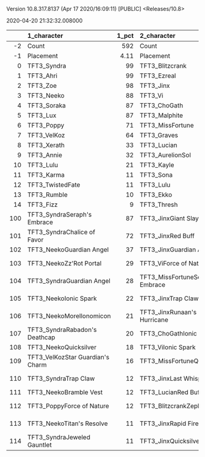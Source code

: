 Version 10.8.317.8137 (Apr 17 2020/16:09:11) [PUBLIC] <Releases/10.8>

2020-04-20 21:32:32.008000

|     | 1_character                      |   1_pct | 2_character                      |   2_pct | 3_character                    |   3_pct | 4_character                      |   4_pct |
|----:|:---------------------------------|--------:|:---------------------------------|--------:|:-------------------------------|--------:|:---------------------------------|--------:|
|  -2 | Count                            |  592    | Count                            |   465   | Count                          |  807    | Count                            |  975    |
|  -1 | Placement                        |    4.11 | Placement                        |     4.3 | Placement                      |    4.54 | Placement                        |    4.77 |
|   0 | TFT3_Syndra                      |   99    | TFT3_Blitzcrank                  |    98   | TFT3_Jhin                      |   99    | TFT3_Shen                        |   69    |
|   1 | TFT3_Ahri                        |   99    | TFT3_Ezreal                      |    97   | TFT3_Karma                     |   98    | TFT3_Irelia                      |   66    |
|   2 | TFT3_Zoe                         |   98    | TFT3_Jinx                        |    97   | TFT3_Ashe                      |   95    | TFT3_Kayle                       |   61    |
|   3 | TFT3_Neeko                       |   88    | TFT3_Vi                          |    96   | TFT3_Mordekaiser               |   91    | TFT3_Kassadin                    |   55    |
|   4 | TFT3_Soraka                      |   87    | TFT3_ChoGath                     |    96   | TFT3_Lux                       |   86    | TFT3_Vi                          |   51    |
|   5 | TFT3_Lux                         |   87    | TFT3_Malphite                    |    95   | TFT3_Shaco                     |   85    | TFT3_Thresh                      |   49    |
|   6 | TFT3_Poppy                       |   71    | TFT3_MissFortune                 |    72   | TFT3_Lulu                      |   58    | TFT3_Blitzcrank                  |   48    |
|   7 | TFT3_VelKoz                      |   64    | TFT3_Graves                      |    67   | TFT3_JarvanIV                  |   58    | TFT3_Lucian                      |   45    |
|   8 | TFT3_Xerath                      |   33    | TFT3_Lucian                      |    51   | TFT3_Xerath                    |   54    | TFT3_Fiora                       |   44    |
|   9 | TFT3_Annie                       |   32    | TFT3_AurelionSol                 |    25   | TFT3_Kassadin                  |   35    | TFT3_Leona                       |   44    |
|  10 | TFT3_Lulu                        |   21    | TFT3_Kayle                       |    20   | TFT3_WuKong                    |   22    | TFT3_Ezreal                      |   42    |
|  11 | TFT3_Karma                       |   11    | TFT3_Sona                        |    11   | TFT3_Jayce                     |   22    | TFT3_MissFortune                 |   40    |
|  12 | TFT3_TwistedFate                 |   11    | TFT3_Lulu                        |    10   | TFT3_Thresh                    |   13    | TFT3_WuKong                      |   38    |
|  13 | TFT3_Rumble                      |   10    | TFT3_Ekko                        |     8   | TFT3_Poppy                     |    9    | TFT3_Ekko                        |   36    |
|  14 | TFT3_Fizz                        |    9    | TFT3_Thresh                      |     6   | TFT3_Soraka                    |    8    | TFT3_Xayah                       |   23    |
| 100 | TFT3_SyndraSeraph's Embrace      |   87    | TFT3_JinxGiant Slayer            |    68   | TFT3_ShacoGuardian Angel       |   58    | TFT3_IreliaInfinity Edge         |   42    |
| 101 | TFT3_SyndraChalice of Favor      |   72    | TFT3_JinxRed Buff                |    54   | TFT3_ShacoBloodthirster        |   44    | TFT3_KayleGuinsoo's Rageblade    |   28    |
| 102 | TFT3_NeekoGuardian Angel         |   37    | TFT3_JinxGuardian Angel          |    40   | TFT3_JhinRunaan's Hurricane    |   40    | TFT3_LucianRed Buff              |   26    |
| 103 | TFT3_NeekoZz'Rot Portal          |   29    | TFT3_ViForce of Nature           |    35   | TFT3_JhinGuardian Angel        |   30    | TFT3_KayleGuardian Angel         |   18    |
| 104 | TFT3_SyndraGuardian Angel        |   28    | TFT3_MissFortuneSeraph's Embrace |    16   | TFT3_JhinLast Whisper          |   25    | TFT3_IreliaLast Whisper          |   18    |
| 105 | TFT3_NeekoIonic Spark            |   22    | TFT3_JinxTrap Claw               |    16   | TFT3_JhinInfinity Edge         |   22    | TFT3_KayleRapid Firecannon       |   17    |
| 106 | TFT3_NeekoMorellonomicon         |   21    | TFT3_JinxRunaan's Hurricane      |    15   | TFT3_JhinTrap Claw             |   20    | TFT3_IreliaGuardian Angel        |   15    |
| 107 | TFT3_SyndraRabadon's Deathcap    |   20    | TFT3_ChoGathIonic Spark          |    14   | TFT3_XerathGuinsoo's Rageblade |   17    | TFT3_LeonaForce of Nature        |   15    |
| 108 | TFT3_NeekoQuicksilver            |   18    | TFT3_ViIonic Spark               |    13   | TFT3_ShacoInfinity Edge        |   17    | TFT3_ViForce of Nature           |   15    |
| 109 | TFT3_VelKozStar Guardian's Charm |   16    | TFT3_MissFortuneQuicksilver      |    13   | TFT3_ShacoHextech Gunblade     |   16    | TFT3_FioraForce of Nature        |   14    |
| 110 | TFT3_SyndraTrap Claw             |   12    | TFT3_JinxLast Whisper            |    13   | TFT3_AsheDark Star's Heart     |   11    | TFT3_MasterYiGuinsoo's Rageblade |   14    |
| 111 | TFT3_NeekoBramble Vest           |   12    | TFT3_LucianRed Buff              |    12   | TFT3_MordekaiserMorellonomicon |    9    | TFT3_MasterYiQuicksilver         |   13    |
| 112 | TFT3_PoppyForce of Nature        |   12    | TFT3_BlitzcrankZephyr            |    12   | TFT3_ShacoQuicksilver          |    9    | TFT3_IreliaInfiltrator's Talons  |   10    |
| 113 | TFT3_NeekoTitan's Resolve        |   11    | TFT3_JinxRapid Firecannon        |    12   | TFT3_MordekaiserZz'Rot Portal  |    9    | TFT3_MasterYiBramble Vest        |    9    |
| 114 | TFT3_SyndraJeweled Gauntlet      |   11    | TFT3_JinxQuicksilver             |    11   | TFT3_XerathQuicksilver         |    9    | TFT3_IreliaSeraph's Embrace      |    8    |
